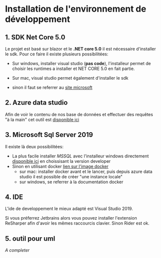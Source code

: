# Installation de l'environnement de développement



## 1. SDK Net Core 5.0

Le projet est basé sur blazor et le **.NET core 5.0** il est nécessaire d'installer le sdk. Pour ce faire il existe plusieurs possibilitées:

* Sur windows, installer visual studio (**pas code**), l'installeur permet de choisir les runtimes a installer et NET CORE 5.0 en fait partie.

* Sur mac, visual studio permet également d'installer le sdk 
* sinon il faut se referrer au [site microsoft](https://dotnet.microsoft.com/download) 

## 2. Azure data studio

Afin de voir le contenu de nos base de données et effectuer des requêtes "à la main" cet outil est [disponible ici](https://docs.microsoft.com/en-us/sql/azure-data-studio/download-azure-data-studio?view=sql-server-ver15)

## 3. Microsoft Sql Server 2019

Il existe là deux possibilitées:

* La plus facile installer *MSSQL* avec l'installeur windows directement [disponible ici](https://www.microsoft.com/en-us/sql-server/sql-server-downloads) en choissisant la version developer
* Sinon en utilisant docker [lien sur l'image docker](https://hub.docker.com/_/microsoft-mssql-server)
  * sur mac: installer docker avant et le lancer, puis depuis azure data studio il est possible de créer "une instance locale"
  * sur windows, se referrer à la documentation docker



## 4. IDE

L'ide de developpement le mieux adapté est Visual Studio 2019. 

Si vous préferrez Jetbrains alors vous pouvez installer l'extension ReSharper afin d'avoir les mêmes raccourcis clavier. Sinon Rider est ok.

## 5. outil pour uml

*A completer*